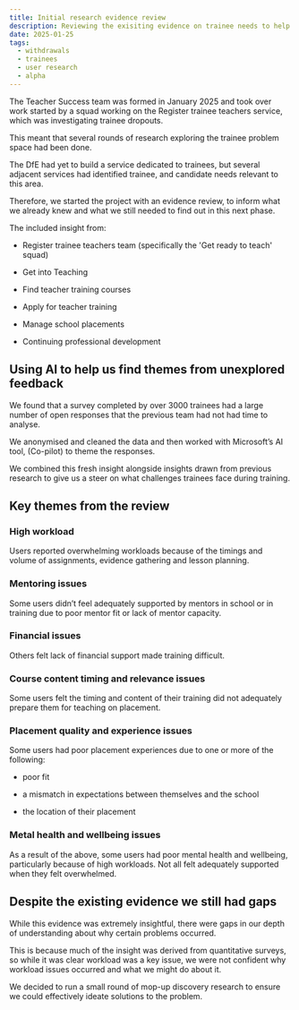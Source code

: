 ```yaml
---
title: Initial research evidence review 
description: Reviewing the exisiting evidence on trainee needs to help us kick-off our alpha
date: 2025-01-25
tags:
  - withdrawals
  - trainees
  - user research
  - alpha
---
```

The Teacher Success team was formed in January 2025 and took over work started by a squad working on the Register trainee teachers service, which was investigating trainee dropouts.

This meant that several rounds of research exploring the trainee problem space had been done.  

The DfE had yet to build a service dedicated to trainees, but several adjacent services had identified trainee, and candidate needs relevant to this area. 

Therefore, we started the project with an evidence review, to inform what we already knew and what we still needed to find out in this next phase. 

The included insight from: 

- Register trainee teachers team (specifically the 'Get ready to teach' squad)

- Get into Teaching 

- Find teacher training courses

- Apply for teacher training

- Manage school placements  

- Continuing professional development 

## Using AI to help us find themes from unexplored feedback 

We found that a survey completed by over 3000 trainees had a large number of open responses that the previous team had not had time to analyse. 

We anonymised and cleaned the data and then worked with Microsoft’s AI tool, (Co-pilot) to theme the responses. 

We combined this fresh insight alongside insights drawn from previous research to give us a steer on what challenges trainees face during training.  

## Key themes from the review 

### High workload 

Users reported overwhelming workloads because of the timings and volume of assignments, evidence gathering and lesson planning. 

### Mentoring issues  

Some users didn’t feel adequately supported by mentors in school or in training due to poor mentor fit or lack of mentor capacity.  

### Financial issues 

Others felt lack of financial support made training difficult. 

### Course content timing and relevance issues 

Some users felt the timing and content of their training did not adequately prepare them for teaching on placement. 

### Placement quality and experience issues 

Some users had poor placement experiences due to one or more of the following: 

- poor fit 

- a mismatch in expectations between themselves and the school 

- the location of their placement 

### Metal health and wellbeing issues 

As a result of the above, some users had poor mental health and wellbeing, particularly because of high workloads. Not all felt adequately supported when they felt overwhelmed.

## Despite the existing evidence we still had gaps 

While this evidence was extremely insightful, there were gaps in our depth of understanding about why certain problems occurred.  

This is because much of the insight was derived from quantitative surveys, so while it was clear workload was a key issue, we were not confident why workload issues occurred and what we might do about it. 

We decided to run a small round of mop-up discovery research to ensure we could effectively ideate solutions to the problem. 
